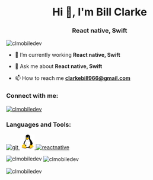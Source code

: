 <h1 align="center">Hi 👋, I'm Bill Clarke</h1>
<h3 align="center">React native, Swift</h3>

<p align="left"> <img src="https://komarev.com/ghpvc/?username=clmobiledev&label=Profile%20views&color=0e75b6&style=flat" alt="clmobiledev" /> </p>

- 🌱 I’m currently working **React native, Swift**

- 💬 Ask me about **React native, Swift**

- 📫 How to reach me **clarkebill966@gmail.com**

<h3 align="left">Connect with me:</h3>
<p align="left">
<a href="https://dev.to/clmobiledev" target="blank"><img align="center" src="https://raw.githubusercontent.com/rahuldkjain/github-profile-readme-generator/master/src/images/icons/Social/devto.svg" alt="clmobiledev" height="30" width="40" /></a>
</p>

<h3 align="left">Languages and Tools:</h3>
<p align="left"> <a href="https://git-scm.com/" target="_blank" rel="noreferrer"> <img src="https://www.vectorlogo.zone/logos/git-scm/git-scm-icon.svg" alt="git" width="40" height="40"/> </a> <a href="https://www.linux.org/" target="_blank" rel="noreferrer"> <img src="https://raw.githubusercontent.com/devicons/devicon/master/icons/linux/linux-original.svg" alt="linux" width="40" height="40"/> </a> <a href="https://reactnative.dev/" target="_blank" rel="noreferrer"> <img src="https://reactnative.dev/img/header_logo.svg" alt="reactnative" width="40" height="40"/> </a> </p>

<p><img align="left" src="https://github-readme-stats.vercel.app/api/top-langs?username=clmobiledev&show_icons=true&locale=en&layout=compact" alt="clmobiledev" /></p>

<p>&nbsp;<img align="center" src="https://github-readme-stats.vercel.app/api?username=clmobiledev&show_icons=true&locale=en" alt="clmobiledev" /></p>

<p><img align="center" src="https://github-readme-streak-stats.herokuapp.com/?user=clmobiledev&" alt="clmobiledev" /></p>
